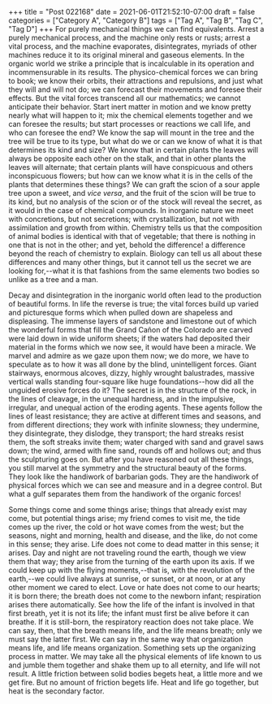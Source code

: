 +++
title = "Post 022168"
date = 2021-06-01T21:52:10-07:00
draft = false
categories = ["Category A", "Category B"]
tags = ["Tag A", "Tag B", "Tag C", "Tag D"]
+++
For purely mechanical things we can find equivalents. Arrest a purely mechanical process, and the machine only rests or rusts; arrest a vital process, and the machine evaporates, disintegrates, myriads of other machines reduce it to its original mineral and gaseous elements. In the organic world we strike a principle that is incalculable in its operation and incommensurable in its results. The physico-chemical forces we can bring to book; we know their orbits, their attractions and repulsions, and just what they will and will not do; we can forecast their movements and foresee their effects. But the vital forces transcend all our mathematics; we cannot anticipate their behavior. Start inert matter in motion and we know pretty nearly what will happen to it; mix the chemical elements together and we can foresee the results; but start processes or reactions we call life, and who can foresee the end? We know the sap will mount in the tree and the tree will be true to its type, but what do we or can we know of what it is that determines its kind and size? We know that in certain plants the leaves will always be opposite each other on the stalk, and that in other plants the leaves will alternate; that certain plants will have conspicuous and others inconspicuous flowers; but how can we know what it is in the cells of the plants that determines these things? We can graft the scion of a sour apple tree upon a sweet, and _vice versa_, and the fruit of the scion will be true to its kind, but no analysis of the scion or of the stock will reveal the secret, as it would in the case of chemical compounds. In inorganic nature we meet with concretions, but not secretions; with crystallization, but not with assimilation and growth from within. Chemistry tells us that the composition of animal bodies is identical with that of vegetable; that there is nothing in one that is not in the other; and yet, behold the difference! a difference beyond the reach of chemistry to explain. Biology can tell us all about these differences and many other things, but it cannot tell us the secret we are looking for,--what it is that fashions from the same elements two bodies so unlike as a tree and a man.

Decay and disintegration in the inorganic world often lead to the production of beautiful forms. In life the reverse is true; the vital forces build up varied and picturesque forms which when pulled down are shapeless and displeasing. The immense layers of sandstone and limestone out of which the wonderful forms that fill the Grand Cañon of the Colorado are carved were laid down in wide uniform sheets; if the waters had deposited their material in the forms which we now see, it would have been a miracle. We marvel and admire as we gaze upon them now; we do more, we have to speculate as to how it was all done by the blind, unintelligent forces. Giant stairways, enormous alcoves, dizzy, highly wrought balustrades, massive vertical walls standing four-square like huge foundations--how did all the unguided erosive forces do it? The secret is in the structure of the rock, in the lines of cleavage, in the unequal hardness, and in the impulsive, irregular, and unequal action of the eroding agents. These agents follow the lines of least resistance; they are active at different times and seasons, and from different directions; they work with infinite slowness; they undermine, they disintegrate, they dislodge, they transport; the hard streaks resist them, the soft streaks invite them; water charged with sand and gravel saws down; the wind, armed with fine sand, rounds off and hollows out; and thus the sculpturing goes on. But after you have reasoned out all these things, you still marvel at the symmetry and the structural beauty of the forms. They look like the handiwork of barbarian gods. They are the handiwork of physical forces which we can see and measure and in a degree control. But what a gulf separates them from the handiwork of the organic forces!

Some things come and some things arise; things that already exist may come, but potential things arise; my friend comes to visit me, the tide comes up the river, the cold or hot wave comes from the west; but the seasons, night and morning, health and disease, and the like, do not come in this sense; they arise. Life does not come to dead matter in this sense; it arises. Day and night are not traveling round the earth, though we view them that way; they arise from the turning of the earth upon its axis. If we could keep up with the flying moments,--that is, with the revolution of the earth,--we could live always at sunrise, or sunset, or at noon, or at any other moment we cared to elect. Love or hate does not come to our hearts; it is born there; the breath does not come to the newborn infant; respiration arises there automatically. See how the life of the infant is involved in that first breath, yet it is not its life; the infant must first be alive before it can breathe. If it is still-born, the respiratory reaction does not take place. We can say, then, that the breath means life, and the life means breath; only we must say the latter first. We can say in the same way that organization means life, and life means organization. Something sets up the organizing process in matter. We may take all the physical elements of life known to us and jumble them together and shake them up to all eternity, and life will not result. A little friction between solid bodies begets heat, a little more and we get fire. But no amount of friction begets life. Heat and life go together, but heat is the secondary factor.
